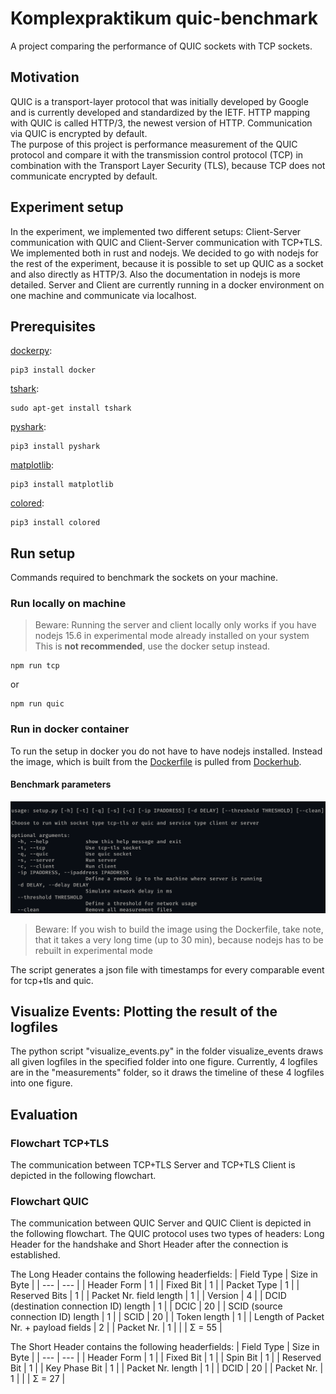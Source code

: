# Komplexpraktikum quic-benchmark

A project comparing the performance of QUIC sockets with TCP sockets.

## Motivation

QUIC is a transport-layer protocol that was initially developed by Google and is currently developed and standardized by the IETF.
HTTP mapping with QUIC is called HTTP/3, the newest version of HTTP. Communication via QUIC is encrypted by default.  
The purpose of this project is performance measurement of the QUIC protocol and compare it with the transmission control protocol (TCP) in combination with the Transport Layer Security (TLS), because TCP does not communicate encrypted by default.

## Experiment setup

In the experiment, we implemented two different setups: Client-Server communication with QUIC and Client-Server communication with TCP+TLS.
We implemented both in rust and nodejs.
We decided to go with nodejs for the rest of the experiment, because it is possible to set up QUIC as a socket and also directly as HTTP/3.
Also the documentation in nodejs is more detailed.
Server and Client are currently running in a docker environment on one machine and communicate via localhost.

## Prerequisites

[dockerpy](https://docker-py.readthedocs.io/en/stable/):

```[bash]
pip3 install docker
```

[tshark](https://tshark.dev/setup/install/):

```[bash]
sudo apt-get install tshark
```

[pyshark](https://github.com/KimiNewt/pyshark):

```[bash]
pip3 install pyshark
```

[matplotlib](https://matplotlib.org/stable/index.html):

```[bash]
pip3 install matplotlib
```

[colored](https://gitlab.com/dslackw/colored):

```[bash]
pip3 install colored
```

## Run setup

Commands required to benchmark the sockets on your machine.

### Run locally on machine

> Beware: Running the server and client locally only works if you have nodejs 15.6 in experimental mode already installed on your system
> This is **not recommended**, use the docker setup instead.

```[bash]
npm run tcp 
```

or

```[bash]
npm run quic
```

### Run in docker container

To run the setup in docker you do not have to have nodejs installed. Instead the image, which is built from the [Dockerfile](Dockerfile) is pulled from [Dockerhub](https://hub.docker.com/r/ws2018sacc/experimentalnodejs).

#### Benchmark parameters

![setup parameters](./documentation/setup-parameters.png)

> Beware: If you wish to build the image using the Dockerfile, take note, that it takes a very long time (up to 30 min), because nodejs has to be rebuilt in experimental mode

The script generates a json file with timestamps for every comparable event for tcp+tls and quic.

## Visualize Events: Plotting the result of the logfiles

The python script "visualize_events.py" in the folder visualize_events draws all given logfiles in the specified folder into one figure.
Currently, 4 logfiles are in the "measurements" folder, so it draws the timeline of these 4 logfiles into one figure.

## Evaluation

### Flowchart TCP+TLS
The communication between TCP+TLS Server and TCP+TLS Client is depicted in the following flowchart.

### Flowchart QUIC
The communication between QUIC Server and QUIC Client is depicted in the following flowchart.
The QUIC protocol uses two types of headers: Long Header for the handshake and Short Header after the connection is established.

The Long Header contains the following headerfields:
| Field Type | Size in Byte |
| --- | --- |
| Header Form | 1 |
| Fixed Bit | 1 |
| Packet Type | 1 |
| Reserved Bits | 1 |
| Packet Nr. field length | 1 |
| Version | 4 |
| DCID (destination connection ID) length | 1 |
| DCIC | 20 |
| SCID (source connection ID) length | 1 |
| SCID | 20 |
| Token length | 1 |
| Length of Packet Nr. + payload fields | 2 |
| Packet Nr. | 1 |
| | Σ = 55 |

The Short Header contains the following headerfields:
| Field Type | Size in Byte |
| --- | --- |
| Header Form | 1 |
| Fixed Bit | 1 |
| Spin Bit | 1 |
| Reserved Bit | 1 |
| Key Phase Bit | 1 |
| Packet Nr. length | 1 |
| DCID | 20 |
| Packet Nr. | 1 |
| | Σ = 27 |
